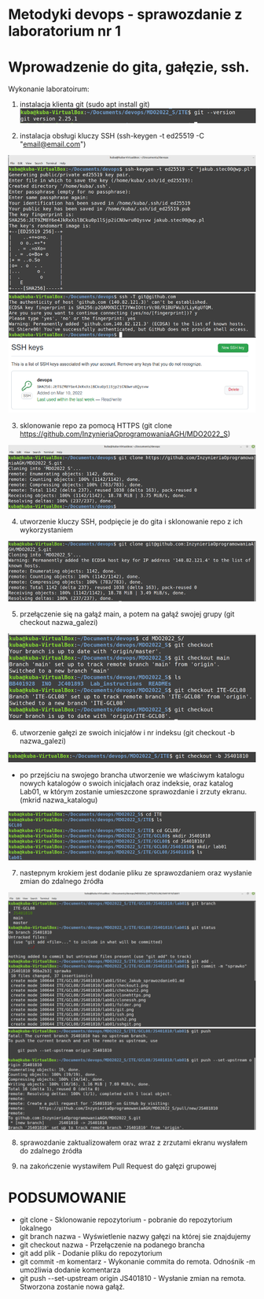 # Metodyki devops - sprawozdanie z laboratorium nr 1
#               Wprowadzenie do gita, gałęzie, ssh.

Wykonanie laboratoirum:

1. instalacja klienta git (sudo apt install git)
![Instalacja](./git.png)

2. instalacja obsługi kluczy SSH (ssh-keygen -t ed25519 -C "email@email.com")

![x](./ssh.png)
![x](./ssh2.png)
![x](./sshgit.png)

3. sklonowanie repo za pomocą HTTPS (git clone https://github.com/InzynieriaOprogramowaniaAGH/MDO2022_S)

![x](./clonehttps.png)

4. utworzenie kluczy SSH, podpięcie je do gita i sklonowanie repo z ich wykorzystaniem

![x](./clonessh.png)

5. przełączenie się na gałąź main, a potem na gałąź swojej grupy (git checkout nazwa_galezi)

![x](./checkout1.png)

6. utworzenie gałęzi ze swoich inicjałów i nr indeksu (git checkout -b nazwa_galezi)

![x](./checkout2.png)

* po przejściu na swojego brancha utworzenie we właściwym katalogu nowych katalogów o swoich inicjałach oraz indeksie, oraz katalog Lab01, w którym zostanie umieszczone sprawozdanie i zrzuty ekranu. (mkrid nazwa_katalogu)

![x](./folder.png)

7. nastepnym krokiem jest dodanie pliku ze sprawozdaniem oraz wysłanie zmian do zdalnego źródła

![x](./commit.png)
![x](./push.png)

8. sprawozdanie zaktualizowałem oraz wraz z zrzutami ekranu wysłałem do zdalnego źródła

9. na zakończenie wystawiłem Pull Request do gałęzi grupowej

# PODSUMOWANIE
* git clone - 				                          Sklonowanie repozytorium - pobranie do repozytorium lokalnego
* git branch nazwa - 				                    Wyświetlenie nazwy gałęzi na której sie znajdujemy
* git checkout nazwa - 				                  Przełączenie na podanego brancha
* git add plik - 					                      Dodanie pliku do repozytorium	
* git commit -m komentarz - 				            Wykonanie commita do remota. Odnośnik -m umożliwia dodanie komentarza	
* git push --set-upstream origin JS401810 - 		Wysłanie zmian na remota. Stworzona zostanie nowa gałąź.

